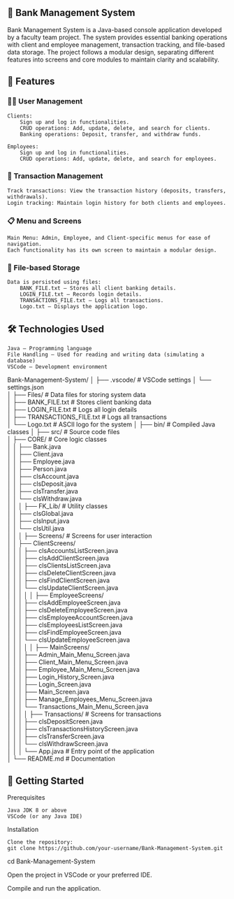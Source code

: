 <h2>🏦 Bank Management System</h2>

Bank Management System is a Java-based console application developed by a faculty team project. The system provides essential banking operations with client and employee management, transaction tracking, and file-based data storage. The project follows a modular design, separating different features into screens and core modules to maintain clarity and scalability.

<h2>🌟 Features</h2>
<h3>🧑‍💼 User Management</h3>

    Clients:
        Sign up and log in functionalities.
        CRUD operations: Add, update, delete, and search for clients.
        Banking operations: Deposit, transfer, and withdraw funds.

    Employees:
        Sign up and log in functionalities.
        CRUD operations: Add, update, delete, and search for employees.

<h3>💸 Transaction Management</h3>

    Track transactions: View the transaction history (deposits, transfers, withdrawals).
    Login tracking: Maintain login history for both clients and employees.

<h3>📋 Menu and Screens</h3>

    Main Menu: Admin, Employee, and Client-specific menus for ease of navigation.
    Each functionality has its own screen to maintain a modular design.

<h3>📂 File-based Storage</h3>

    Data is persisted using files:
        BANK_FILE.txt – Stores all client banking details.
        LOGIN_FILE.txt – Records login details.
        TRANSACTIONS_FILE.txt – Logs all transactions.
        Logo.txt – Displays the application logo.

<h2>🛠️ Technologies Used</h2>

    Java – Programming language
    File Handling – Used for reading and writing data (simulating a database)
    VSCode – Development environment


Bank-Management-System/
│
├── .vscode/                  # VSCode settings
│   └── settings.json         
│
├── Files/                    # Data files for storing system data  
│   ├── BANK_FILE.txt         # Stores client banking data  
│   ├── LOGIN_FILE.txt        # Logs all login details  
│   ├── TRANSACTIONS_FILE.txt # Logs all transactions  
│   └── Logo.txt              # ASCII logo for the system
│
├── bin/                      # Compiled Java classes
│
├── src/                      # Source code files  
│   ├── CORE/                 # Core logic classes  
│   │   ├── Bank.java  
│   │   ├── Client.java  
│   │   ├── Employee.java  
│   │   ├── Person.java  
│   │   ├── clsAccount.java  
│   │   ├── clsDeposit.java  
│   │   ├── clsTransfer.java  
│   │   └── clsWithdraw.java  
│   │
│   ├── FK_Lib/               # Utility classes  
│   │   ├── clsGlobal.java  
│   │   ├── clsInput.java  
│   │   └── clsUtil.java  
│   │
│   ├── Screens/              # Screens for user interaction  
│   │   ├── ClientScreens/  
│   │   │   ├── clsAccountsListScreen.java  
│   │   │   ├── clsAddClientScreen.java  
│   │   │   ├── clsClientsListScreen.java  
│   │   │   ├── clsDeleteClientScreen.java  
│   │   │   ├── clsFindClientScreen.java  
│   │   │   └── clsUpdateClientScreen.java  
│   │   │
│   │   ├── EmployeeScreens/  
│   │   │   ├── clsAddEmployeeScreen.java  
│   │   │   ├── clsDeleteEmployeeScreen.java  
│   │   │   ├── clsEmployeeAccountScreen.java  
│   │   │   ├── clsEmployeesListScreen.java  
│   │   │   ├── clsFindEmployeeScreen.java  
│   │   │   └── clsUpdateEmployeeScreen.java  
│   │   │
│   │   ├── MainScreens/  
│   │   │   ├── Admin_Main_Menu_Screen.java  
│   │   │   ├── Client_Main_Menu_Screen.java  
│   │   │   ├── Employee_Main_Menu_Screen.java  
│   │   │   ├── Login_History_Screen.java  
│   │   │   ├── Login_Screen.java  
│   │   │   ├── Main_Screen.java  
│   │   │   ├── Manage_Employees_Menu_Screen.java  
│   │   │   └── Transactions_Main_Menu_Screen.java  
│   │
│   │   ├── Transactions/     # Screens for transactions  
│   │   │   ├── clsDepositScreen.java  
│   │   │   ├── clsTransactionsHistoryScreen.java  
│   │   │   ├── clsTransferScreen.java  
│   │   │   └── clsWithdrawScreen.java  
│   │
│   └── App.java              # Entry point of the application  
│
└── README.md                 # Documentation



<h2>🚀 Getting Started</h2>
Prerequisites

    Java JDK 8 or above
    VSCode (or any Java IDE)

Installation

    Clone the repository:
    git clone https://github.com/your-username/Bank-Management-System.git
cd Bank-Management-System

Open the project in VSCode or your preferred IDE.

Compile and run the application.

